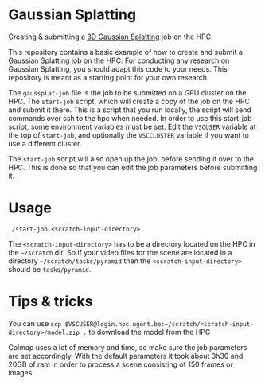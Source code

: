 # Gaussian Splatting
Creating & submitting a [3D Gaussian Splatting](https://github.com/graphdeco-inria/gaussian-splatting) job on the HPC.

This repository contains a basic example of how to create and submit a Gaussian Splatting job on the HPC. For conducting any research on Gaussian Splatting, you should adapt this code to your needs. This repository is meant as a starting point for your own research.

The `gaussplat-job` file is the job to be submitted on a GPU cluster on the HPC. The `start-job` script, which will create a copy of the job on the HPC and submit it there. This is a script that you run locally, the script will send commands over ssh to the hpc when needed. In order to use this start-job script, some environment variables must be set. Edit the `VSCUSER` variable at the top of `start-job`, and optionally the `VSCCLUSTER` variable if you want to use a different cluster.

The `start-job` script will also open up the job, before sending it over to the HPC. This is done so that you can edit the job parameters before submitting it.



# Usage
```
./start-job <scratch-input-directory>
```
The `<scratch-input-directory>` has to be a directory located on the HPC in the `~/scratch` dir. So if your video files for the scene are located in a directory `~/scratch/tasks/pyramid` then the `<scratch-input-directory>` should be `tasks/pyramid`.

# Tips & tricks

You can use `scp $VSCUSER@login.hpc.ugent.be:~/scratch/<scratch-input-directory>/model.zip .` to download the model from the HPC

Colmap uses a lot of memory and time, so make sure the job parameters are set accordingly. With the default parameters it took about 3h30 and 20GB of ram in order to process a scene consisting of 150 frames or images.
